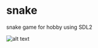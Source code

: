 # snake
snake game for hobby using SDL2

![alt text](https://raw.githubusercontent.com/rcetin/snake/blob/master/src/snake_ss.png)
